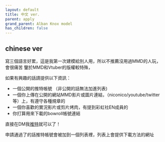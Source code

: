 ```yaml
---
layout: default
title: 中文 ver.
parent: apply
grand_parent: Alban Knox model
has_children: false
---
```


## chinese ver
寫三個語言好累，這是我第一次建模給別人用，所以不推薦沒用過MMD的人玩，會很痛苦
鑒於MMD和Vtuber的版權較特殊，

如果有興趣的話請提供以下資訊：
- 一個公開的推特帳號 （非公開的話無法加進列表)
- 一個你上傳在公開的網站MMD影片或圖片連結，（niconico/youtube/twitter等）上，有遵守各種規章的
- 一個你喜歡的實況影片或剪片烤肉，有提到彩虹社EN成員的
- 你打算用來下載的bowroll帳號連結

直接在DM我[推特](https://twitter.com/hokekyooo)就可以了！

申請通過了的話推特帳號會被加到一個列表裡，列表上會提供下載方法的網址
